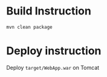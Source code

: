 

# Build Instruction


```
mvn clean package
```

# Deploy instruction

Deploy ```target/WebApp.war``` on Tomcat 

